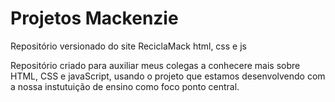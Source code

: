 # Projetos Mackenzie
 Repositório versionado do site ReciclaMack html, css e js
 
 Repositório criado para auxiliar meus colegas a conhecere mais sobre HTML,
 CSS e javaScript, usando o projeto que estamos desenvolvendo com a nossa 
 instutuição de ensino como foco ponto central.
